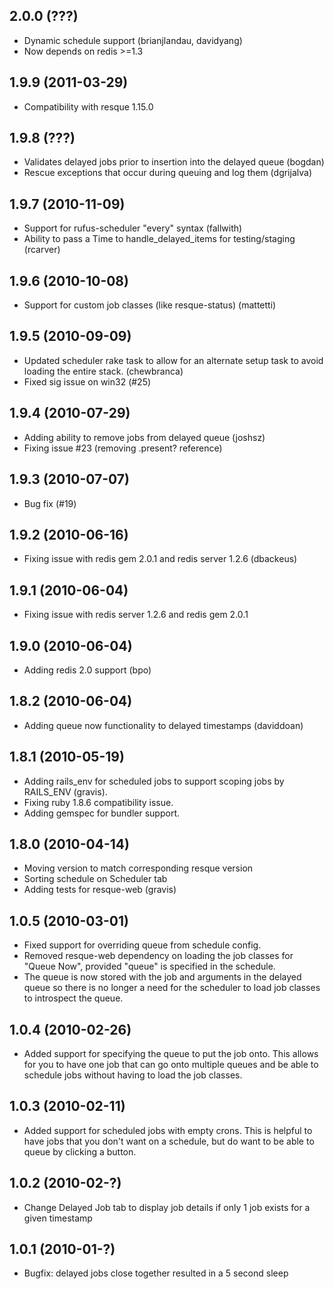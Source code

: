 ## 2.0.0 (???)

* Dynamic schedule support (brianjlandau, davidyang)
* Now depends on redis >=1.3

## 1.9.9 (2011-03-29)

* Compatibility with resque 1.15.0

## 1.9.8 (???)

* Validates delayed jobs prior to insertion into the delayed queue (bogdan)
* Rescue exceptions that occur during queuing and log them (dgrijalva)

## 1.9.7 (2010-11-09)

* Support for rufus-scheduler "every" syntax (fallwith)
* Ability to pass a Time to handle_delayed_items for testing/staging (rcarver)

## 1.9.6 (2010-10-08)

* Support for custom job classes (like resque-status) (mattetti)

## 1.9.5 (2010-09-09)

* Updated scheduler rake task to allow for an alternate setup task
  to avoid loading the entire stack. (chewbranca)
* Fixed sig issue on win32 (#25)

## 1.9.4 (2010-07-29)

* Adding ability to remove jobs from delayed queue (joshsz)
* Fixing issue #23 (removing .present? reference)

## 1.9.3 (2010-07-07)

* Bug fix (#19)

## 1.9.2 (2010-06-16)

* Fixing issue with redis gem 2.0.1 and redis server 1.2.6 (dbackeus)

## 1.9.1 (2010-06-04)

* Fixing issue with redis server 1.2.6 and redis gem 2.0.1

## 1.9.0 (2010-06-04)

* Adding redis 2.0 support (bpo)

## 1.8.2 (2010-06-04)

* Adding queue now functionality to delayed timestamps (daviddoan)

## 1.8.1 (2010-05-19)

* Adding rails_env for scheduled jobs to support scoping jobs by
  RAILS_ENV (gravis).
* Fixing ruby 1.8.6 compatibility issue.
* Adding gemspec for bundler support.

## 1.8.0 (2010-04-14)

* Moving version to match corresponding resque version
* Sorting schedule on Scheduler tab
* Adding tests for resque-web (gravis)

## 1.0.5 (2010-03-01)

* Fixed support for overriding queue from schedule config.
* Removed resque-web dependency on loading the job classes for "Queue Now",
  provided "queue" is specified in the schedule.
* The queue is now stored with the job and arguments in the delayed queue so
  there is no longer a need for the scheduler to load job classes to introspect
  the queue.

## 1.0.4 (2010-02-26)

* Added support for specifying the queue to put the job onto. This allows for 
  you to have one job that can go onto multiple queues and be able to schedule
  jobs without having to load the job classes.

## 1.0.3 (2010-02-11)

* Added support for scheduled jobs with empty crons. This is helpful to have
  jobs that you don't want on a schedule, but do want to be able to queue by
  clicking a button.

## 1.0.2 (2010-02-?)

* Change Delayed Job tab to display job details if only 1 job exists
  for a given timestamp

## 1.0.1 (2010-01-?)

* Bugfix: delayed jobs close together resulted in a 5 second sleep

